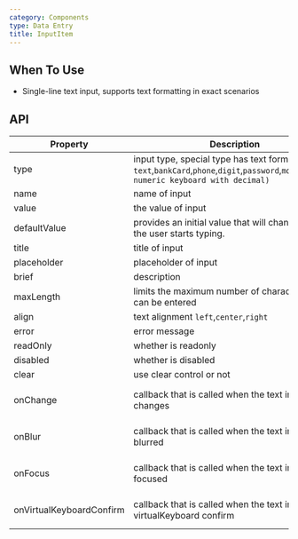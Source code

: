```yaml
---
category: Components
type: Data Entry
title: InputItem
---
```


## When To Use

- Single-line text input, supports text formatting in exact scenarios

## API

| Property                 | Description                                                                                                                             | Type                | Default |
| ------------------------ | --------------------------------------------------------------------------------------------------------------------------------------- | ------------------- | ------- |
| type                     | input type, special type has text formatting `text`,`bankCard`,`phone`,`digit`,`password`,`money(analog numeric keyboard with decimal)` | String              | `text`  |
| name                     | name of input                                                                                                                           | String              | -       |
| value                    | the value of input                                                                                                                      | String              | -       |
| defaultValue             | provides an initial value that will change when the user starts typing.                                                                 | String              | -       |
| title                    | title of input                                                                                                                          | String              | -       |
| placeholder              | placeholder of input                                                                                                                    | String              | -       |
| brief                    | description                                                                                                                             | String              | -       |
| maxLength                | limits the maximum number of characters that can be entered                                                                             | Number              | -       |
| align                    | text alignment `left`,`center`,`right`                                                                                                  | String              | `left`  |
| error                    | error message                                                                                                                           | String              | -       |
| readOnly                 | whether is readonly                                                                                                                     | Boolean             | `false` |
| disabled                 | whether is disabled                                                                                                                     | Boolean             | `false` |
| clear                    | use clear control or not                                                                                                                | Boolean             | `false` |
| onChange                 | callback that is called when the text input's text changes                                                                              | (val: string): void | -       |
| onBlur                   | callback that is called when the text input is blurred                                                                                  | (val: string): void | -       |
| onFocus                  | callback that is called when the text input is focused                                                                                  | (val: string): void | -       |
| onVirtualKeyboardConfirm | callback that is called when the text input is virtualKeyboard confirm                                                                  | (val: string): void | -       |
